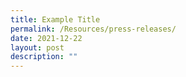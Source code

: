 ```yaml
---
title: Example Title
permalink: /Resources/press-releases/
date: 2021-12-22
layout: post
description: ""
---
```

